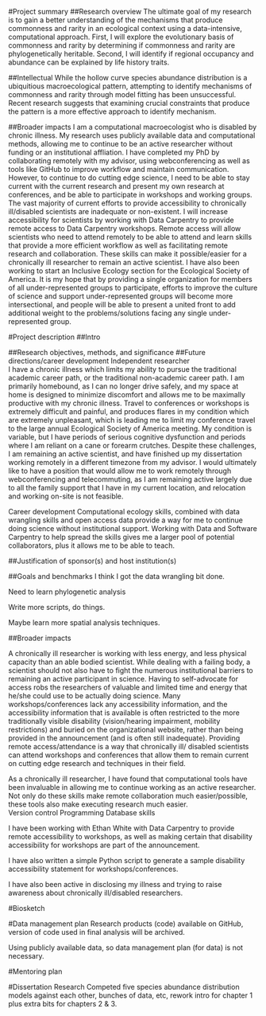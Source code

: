 <!--
Postdoctoral Research Fellowships in Biology
http://www.nsf.gov/funding/pgm_summ.jsp?pims_id=503622&org=BIO

http://www.nsf.gov/bio/prfb/applicant_how_to_apply_prfb.pdf
http://www.nsf.gov/bio/prfb/applicant_how_to_apply_prfb.pdf
-->

<!--
Prepare Project Summary (also called Abstract) of Proposed Research and Training. [1 page limit]
 This is an abstract of the proposed research and training. You must
clearly address and identify in separate statements using the three boxes:(1) an overview of the project;(2) the intellectual merit of the proposed activity; and (3) the broader impacts resulting from the proposed activity or the application will be returned without review.
For all areas, list your sponsoring scientist(s) and institution(s) in the overview.
-->
#Project summary
##Research overview
The ultimate goal of my research is to gain a better understanding of the mechanisms that produce commonness and rarity in
an ecological context using a data-intensive, computational approach. First, I will explore the evolutionary basis of commonness and rarity by determining if commonness and rarity are
phylogenetically heritable. Second, I will identify if regional occupancy and abundance can be explained by life history traits. <!--Common and rare species drive community composition/assembly/changes in differently-->

##Intellectual 
While the hollow curve species abundance distribution is a ubiquitious macroecological pattern, attempting to identify mechanisms of commonness and rarity through model fitting has been unsuccessful.  Recent research suggests that examining crucial constraints that produce the pattern is a more effective approach to identify mechanism.  <!--Something about S and N and interesting which species are likely to be more abundant, conservation, utility of trait based approaches + phylogeny over multiple taxa. -->

##Broader impacts
I am a computational macroecologist who is disabled by chronic illness.  My research uses publicly available data and computational methods, allowing me to continue to be an active researcher without funding or an institutional affliation.  I have completed my PhD by collaborating remotely with my advisor, using webconferencing as well as tools like GitHub to improve workflow and maintain communication.  However, to continue to do cutting edge science, I need to be able to stay current with the current research and present my own research at conferences, and be able to participate in workshops and working groups.  The vast majority of current efforts to provide accessibility to chronically ill/disabled scientists are inadequate or non-existent.  I will increase accessibility for scientists by working with Data Carpentry to provide remote access to Data Carpentry workshops. Remote access will allow scientists who need to attend remotely to be able to attend and learn skills that provide a more efficient workflow as well as facilitating remote research and collaboration.  These skills can make it possible/easier for a chronically ill researcher to remain an active scientist.<!--Remote access also helps to support scientists with other committments or concerns that make it difficult for them to travel, for example, lack of funding, or childcare responsibilities. -->  I have also been working to start an Inclusive Ecology section for the Ecological Society of America.  It is my hope that by providing a single organization for members of all under-represented groups to participate, efforts to improve the culture of science and support under-represented groups will become more intersectional, and people will be able to present a united front to add additional weight to the problems/solutions facing any single under-represented group. 


<!--
Prepare Project Description (Research and Training Plan).[6 page limit,
including all figures, tables, etc.] 
The research and training plan presents the research that you will conduct and the training that you will receive during the fellowship period and how they relate to your career goals. Include in the research and training plan: 1) a brief and informative introduction or background section; 2) a statement of research objectives, methods, and
significance; 3) training objectives and plan for achieving them (these may include scientific as well as other career preparation activities); 4) an explanation of how the fellowship activities will enhance your career development and future research directions as well as describing how this research differs from your dissertation research; 5) a justification of the choice of sponsoring scientist(s) and host institution(s); 6) a timetable with yearly goals with benchmarks for major anticipated outcomes; 7)a separate section within the narrative, a discussion of the broader impacts of the proposed activities.
-->
#Project description
##Intro

##Research objectives, methods, and significance
##Future directions/career development
Independent researcher  
I have a chronic illness which limits my ability to pursue the traditional academic career path, or the traditional non-academic career path.  I am primarily homebound, as I can no longer drive safely, and my space at home is designed to minimize discomfort and allows me to be maximally productive with my chronic illness. Travel to conferences or workshops is extremely difficult and painful, and produces flares in my condition which are extremely unpleasant, which is leading me to limit my conference travel to the large annual Ecological Society of America meeting.  My condition is variable, but I have periods of serious cognitive dysfunction and periods where I am reliant on a cane or forearm crutches. <!-- I really don't know how much to disclose.  My inclination is to gloss over it personally, but I think from a cultural changing perspective that it could be valuable to fully disclose to indicate that I've got some really significant problems but am still doing research anyway -->  Despite these challenges, I am remaining an active scientist, and have finished up my dissertation working remotely in a different timezone from my advisor.  I would ultimately like to have a position that would allow me to work remotely through webconferencing and telecommuting, as I am remaining active largely due to all the family support that I have in my current location, and relocation and working on-site is not feasible.   

Career development
Computational ecology skills, combined with data wrangling skills and open access data provide a way for me to continue doing science without institutional support.  Working with Data and Software Carpentry to help spread the skills gives me a larger pool of potential collaborators, plus it allows me to be able to teach.


##Justification of sponsor(s) and host institution(s)

##Goals and benchmarks
I think I got the data wrangling bit done.

Need to learn phylogenetic analysis

Write more scripts, do things.

Maybe learn more spatial analysis techniques.

##Broader impacts
<!--Inadequacy of current efforts to include chronically ill researchers.-->
A chronically ill researcher is working with less energy, and less physical capacity than an able bodied scientist.  While dealing with a failing body, a scientist should not also have to fight the numerous institutional barriers to remaining an active participant in science.  Having to self-advocate for access robs the researchers of valuable and limited time and energy that he/she could use to be actually doing science.  Many workshops/conferences lack any accessibility information, and the accessibility information that is available is often restricted to the more traditionally visible disability (vision/hearing impairment, mobility restrictions) and buried on the organizational website, rather than being provided in the announcement (and is often still inadequate).  Providing remote access/attendance is a way that chronically ill/ disabled scientists can attend workshops and conferences that allow them to remain current on cutting edge research and techniques in their field.


<!--Tools that a chronically ill researcher can use to remain active in the field. -->
As a chronically ill researcher, I have found that computational tools have been invaluable in allowing me to continue working as an active researcher.  Not only do these skills make remote collaboration much easier/possible, these tools also make executing research much easier.  
Version control
Programming
Database skills


<!--Plan for teaching these skills.-->
I have been working with Ethan White with Data Carpentry to provide remote accessibility to workshops, as well as making certain that disability accessibility for workshops are part of the announcement.

I have also written a simple Python script to generate a sample disability accessibility statement for workshops/conferences.

I have also been active in disclosing my illness and trying to raise awareness about chronically ill/disabled researchers.


<!--
Biographical Sketch[2 page limit]
Submit your CV in the section Biographical Sketches. Follow the form
given in the Grants Program Guide II.C.2.f.i for senior personnel.
List conference abstracts and titles of presentations separate from peer-reviewed articles. For unpublished manuscripts, list only those submitted or accepted for publication (along with most likely date of publication). 
-->
#Biosketch
<!--
Data Management Plan:
All applications must include a supplementary document of no more than two pages labeled "Data Management Plan". Describe plans for data management and sharing of the products of research, or assert the absence of the need for such plans. Upload this to Supplementary Documents–Data Management Plan.
-->
#Data management plan
Research products (code) available on GitHub, version of code used in final analysis will be archived.

Using publicly available data, so data management plan (for data) is not necessary. 
<!-- 
Mentoring Plan:
A complete sponsoring scientist statement consists of two
parts; a CV of no more than two pages for each sponsor and a single discussion (no more than 3 pages) of the items below. Detailed description of what is required in the Sponsoring Scientist Statement can be found in the solicitation. Upload this to Supplementary Documents–Mentoring Plan.
Note: FastLane will warn youthat the mentoring plan should only be 1 page long. Disregard this warning for the PRFB program.
--> 
#Mentoring plan
<!--
Other Supplementary Docs:
Upload this to
Supplementary Documents–Other Supplementary Docs.
1.Abstract of the Doctoral Dissertation Research [1 page limit].
2.Teaching plan, if the teaching option is being requested in Competitive Areas 1 or 2 [3 pages].
-->
#Dissertation Research 
Competed five species abundance distribution models against each other, bunches of data, etc, rework intro for chapter 1 plus extra bits for chapters 2 & 3. 
